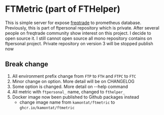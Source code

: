 # FTMetric (part of FTHelper)

This is simple server for expose [freqtrade](https://freqtrade.io) to prometheus database. Previously, this is part of ftpersonal repository which is private. After several people on freqtrade community show interest on this project. I decide to open source it. I still cannot open source all mono repository contains on ftpersonal project. Private repository on version 3 will be stopped publish now

## Break change

1. All environment prefix change from `FTP` to `FTH` and `FTPC` to `FTC`
2. Minor change on option. More detail will be on CHANGELOG
3. Some option is changed. More detail on --help command
4. All metric with `ftpersonal_` name, changed to `fthelper_`
5. Docker image now been published to Github packages instead
    - change image name from `kamontat/ftmetric` to `ghcr.io/kamontat/ftmetric`
